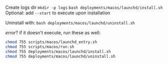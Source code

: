 Create logs dir
`mkdir -p logs`
`bash deployments/macos/launchd/install.sh`
Optional: add `--start` to execute upon installation

Uninstall with:
`bash deployments/macos/launchd/uninstall.sh`

_error_? if it doesn't execute, run these as well:
```sh
chmod 755 scripts/macos/launchd_entry.sh
chmod 755 scripts/macos/run.sh
chmod 755 deployments/macos/launchd/install.sh
chmod 755 deployments/macos/launchd/uninstall.sh
```